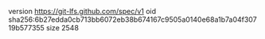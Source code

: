 version https://git-lfs.github.com/spec/v1
oid sha256:6b27edda0cb713bb6072eb38b674167c9505a0140e68a1b7a04f30719b577355
size 2548
